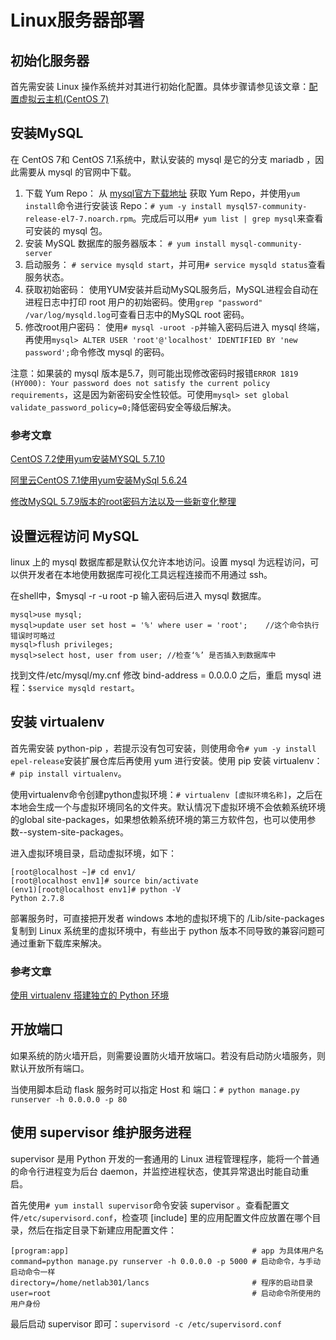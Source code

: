 # Linux服务器部署
## 初始化服务器
首先需安装 Linux 操作系统并对其进行初始化配置。具体步骤请参见该文章：[配置虚拟云主机(CentOS 7)](https://github.com/Zouzhp3/Learn/blob/master/Cloud/%E9%85%8D%E7%BD%AE%E8%99%9A%E6%8B%9F%E4%BA%91%E4%B8%BB%E6%9C%BA%28CentOS%29.md)
 
## 安装MySQL
在 CentOS 7和 CentOS 7.1系统中，默认安装的 mysql 是它的分支 mariadb ，因此需要从 mysql 的官网中下载。

1. 下载 Yum Repo：
从 [mysql官方下载地址](http://dev.mysql.com/downloads/repo/yum/) 获取 Yum Repo，并使用`yum install`命令进行安装该 Repo：`# yum -y install mysql57-community-release-el7-7.noarch.rpm`。完成后可以用`# yum list | grep mysql`来查看可安装的 mysql 包。
2. 安装 MySQL 数据库的服务器版本：
`# yum install mysql-community-server`
3. 启动服务：
`# service mysqld start`，并可用`# service mysqld status`查看服务状态。
4. 获取初始密码：
使用YUM安装并启动MySQL服务后，MySQL进程会自动在进程日志中打印 root 用户的初始密码。使用`grep "password" /var/log/mysqld.log`可查看日志中的MySQL root 密码。
5. 修改root用户密码：
使用`# mysql -uroot -p`并输入密码后进入 mysql 终端，再使用`mysql> ALTER USER 'root'@'localhost' IDENTIFIED BY 'new password';`命令修改 mysql 的密码。


注意：如果装的 mysql 版本是5.7，则可能出现修改密码时报错`ERROR 1819 (HY000): Your password does not satisfy the current policy requirements`，这是因为新密码安全性较低。可使用`mysql> set global validate_password_policy=0;`降低密码安全等级后解决。

### 参考文章
[CentOS 7.2使用yum安装MYSQL 5.7.10](https://typecodes.com/linux/yuminstallmysql5710.html)

[阿里云CentOS 7.1使用yum安装MySql 5.6.24](https://typecodes.com/web/centos7yuminstallmysql5.html)

[修改MySQL 5.7.9版本的root密码方法以及一些新变化整理](http://bbs.bestsdk.com/detail/762.html) 

## 设置远程访问 MySQL 
linux 上的 mysql 数据库都是默认仅允许本地访问。设置 mysql 为远程访问，可以供开发者在本地使用数据库可视化工具远程连接而不用通过 ssh。

在shell中，$mysql -r -u root -p 输入密码后进入 mysql 数据库。

```
mysql>use mysql;
mysql>update user set host = '%' where user = 'root';    //这个命令执行错误时可略过
mysql>flush privileges;
mysql>select host, user from user; //检查‘%’ 是否插入到数据库中
```

找到文件/etc/mysql/my.cnf 修改 bind-address = 0.0.0.0 之后，重启 mysql 进程：`$service mysqld restart`。

## 安装 virtualenv
首先需安装 python-pip ，若提示没有包可安装，则使用命令`# yum -y install epel-release`安装扩展仓库后再使用 yum 进行安装。使用 pip 安装 virtualenv：`# pip install virtualenv`。

使用virtualenv命令创建python虚拟环境：`# virtualenv [虚拟环境名称]`，之后在本地会生成一个与虚拟环境同名的文件夹。默认情况下虚拟环境不会依赖系统环境的global site-packages，如果想依赖系统环境的第三方软件包，也可以使用参数--system-site-packages。

进入虚拟环境目录，启动虚拟环境，如下：
```
[root@localhost ~]# cd env1/
[root@localhost env1]# source bin/activate
(env1)[root@localhost env1]# python -V
Python 2.7.8
```

部署服务时，可直接把开发者 windows 本地的虚拟环境下的 /Lib/site-packages 复制到 Linux 系统里的虚拟环境中，有些出于 python 版本不同导致的兼容问题可通过重新下载库来解决。


### 参考文章
[使用 virtualenv 搭建独立的 Python 环境](http://qicheng0211.blog.51cto.com/3958621/1561685)

## 开放端口
如果系统的防火墙开启，则需要设置防火墙开放端口。若没有启动防火墙服务，则默认开放所有端口。

当使用脚本启动 flask 服务时可以指定 Host 和 端口：`# python manage.py runserver -h 0.0.0.0 -p 80`

## 使用 supervisor 维护服务进程

supervisor 是用 Python 开发的一套通用的 Linux 进程管理程序，能将一个普通的命令行进程变为后台 daemon，并监控进程状态，使其异常退出时能自动重启。

首先使用`# yum install supervisor`命令安装 supervisor 。查看配置文件`/etc/supervisord.conf`，检查项 [include] 里的应用配置文件应放置在哪个目录，然后在指定目录下新建应用配置文件：
```
[program:app]                                         # app 为具体用户名
command=python manage.py runserver -h 0.0.0.0 -p 5000 # 启动命令，与手动启动命令一样
directory=/home/netlab301/lancs                       # 程序的启动目录
user=root                                             # 启动命令所使用的用户身份
```

最后启动 supervisor 即可：`supervisord -c /etc/supervisord.conf`
